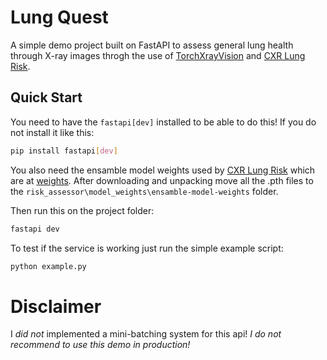 # Lung Quest
A simple demo project built on FastAPI to assess general lung health through X-ray images throgh the use of [TorchXrayVision](https://github.com/mlmed/torchxrayvision) and [CXR Lung Risk](https://github.com/AIM-Harvard/CXR-Lung-Risk).

## Quick Start
You need to have the `fastapi[dev]` installed to be able to do this!
If you do not install it like this:
```bash
pip install fastapi[dev]
```

You also need the ensamble model weights used by [CXR Lung Risk](https://github.com/AIM-Harvard/CXR-Lung-Risk) which are at [weights](https://zenodo.org/records/7941660#.ZGOxUuxBzdq).
After downloading and unpacking move all the .pth files to the `risk_assessor\model_weights\ensamble-model-weights` folder.

Then run this on the project folder:
```bash
fastapi dev
```

To test if the service is working just run the simple example script:
```bash
python example.py
```

# Disclaimer
I _did not_ implemented a mini-batching system for this api! _I do not recommend to use this demo in production!_
